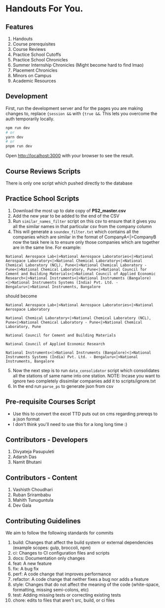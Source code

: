 # Handouts For You.

## Features
1. Handouts
2. Course prerequisites
3. Course Reviews
4. Practice School Cutoffs
5. Practice School Chronicles
6. Summer Internship Chronicles (Might become hard to find lmao)
7. Placement Chronicles
8. Minors on Campus
9. Academic Resources

## Development
First, run the development server and for the pages you are making changes to, replace `{session &&` with `{true &&`. This lets you overcome the auth temporarily locally.

```bash
npm run dev
# or
yarn dev
# or
pnpm run dev
```

Open [http://localhost:3000](http://localhost:3000) with your browser to see the result.

## Course Reviews Scripts

There is only one script which pushed directly to the database

## Practice School Scripts

1. Download the most up to date copy of **PS2_master.csv**
2. Add the new year to be added to the end of the CSV
3. Run `similar_names_filter` script on this csv to ensure that it gives you all the similar names in that particular csv from the company column
4. This will generate a `soundex_filter.txt` which contains all the companies which are similar in the format of CompanyA<|>CompanyB now the task here is to ensure only those companies which are together are in the same line. For example:

```
National Aerospace Lab<|>National Aerospace Laboratories<|>National Aerospace Laboratory<|>National Chemical Laboratory<|>National Chemical Laboratory (NCL), Pune<|>National Chemical Laboratory - Pune<|>National Chemical Laboratory, Pune<|>National Council for Cement and Building Materials<|>National Council of Applied Economic Research<|>National Instruments<|>National Instruments (Bangalore)<|>National Instruments Systems (India) Pvt. Ltd. - Bengaluru<|>National Instruments, Bangalore
```

should become

```
National Aerospace Lab<|>National Aerospace Laboratories<|>National Aerospace Laboratory

National Chemical Laboratory<|>National Chemical Laboratory (NCL), Pune<|>National Chemical Laboratory - Pune<|>National Chemical Laboratory, Pune

National Council for Cement and Building Materials

National Council of Applied Economic Research

National Instruments<|>National Instruments (Bangalore)<|>National Instruments Systems (India) Pvt. Ltd. - Bengaluru<|>National Instruments, Bangalore
```

5. Now the next step is to run `data_consolidator` script which consolidates all the stations of same name into one station.
   NOTE: Incase you want to ignore two completely dissimilar companies add it to scripts/ignore.txt
6. In the end run `parse_ps` to generate json from csv

## Pre-requisite Courses Script

-   Use this to convert the excel TTD puts out on cms regarding prereqs to a json format
-   I don't think you'll need to use this for a long long time :)

## Contributors - Developers

1. Divyateja Pasupuleti
2. Adarsh Das
3. Namit Bhutani

## Contributors - Content

1. Vashisth Choudhari
2. Ruban Srirambabu
3. Mahith Tunuguntula
4. Dev Gala

## Contributing Guidelines
We aim to follow the following standards for commits

  1. build: Changes that affect the build system or external dependencies (example scopes: gulp, broccoli, npm)
  2. ci: Changes to CI configuration files and scripts
  3. docs: Documentation only changes
  4. feat: A new feature
  5. fix: A bug fix
  6. perf: A code change that improves performance
  7. refactor: A code change that neither fixes a bug nor adds a feature
  8. style: Changes that do not affect the meaning of the code (white-space, formatting, missing semi-colons, etc)
  9. test: Adding missing tests or correcting existing tests
  10. chore: edits to files that aren't src, build, or ci files
